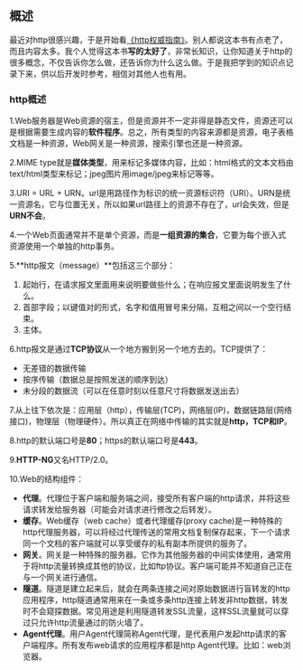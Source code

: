 ## 概述

最近对http很感兴趣，于是开始看[《http权威指南》](https://book.douban.com/subject/10746113/)。别人都说这本书有点老了，而且内容太多。我个人觉得这本书**写的太好了**，非常长知识，让你知道关于http的很多概念，不仅告诉你怎么做，还告诉你为什么这么做。于是我把学到的知识点记录下来，供以后开发时参考，相信对其他人也有用。

### http概述

1.Web服务器是Web资源的宿主，但是资源并不一定非得是静态文件，资源还可以是根据需要生成内容的**软件程序**。总之，所有类型的内容来源都是资源，电子表格文档是一种资源，Web网关是一种资源，搜索引擎也还是一种资源。

2.MIME type就是**媒体类型**，用来标记多媒体内容，比如：html格式的文本文档由text/html类型来标记；jpeg图片用image/jpeg来标记等等。

3.URI = URL + URN。url是用路径作为标识的统一资源标识符（URI）。URN是统一资源名，它与位置无关，所以如果url路径上的资源不存在了，url会失效，但是**URN不会**。

4.一个Web页面通常并不是单个资源，而是**一组资源的集合**，它要为每个嵌入式资源使用一个单独的http事务。

5.**http报文（message）**包括这三个部分：
1. 起始行，在请求报文里面用来说明要做些什么；在响应报文里面说明发生了什么。
2. 首部字段；以键值对的形式，名字和值用冒号来分隔，互相之间以一个空行结束。
3. 主体。

6.http报文是通过**TCP协议**从一个地方搬到另一个地方去的。TCP提供了：
- 无差错的数据传输
- 按序传输（数据总是按照发送的顺序到达）
- 未分段的数据流（可以在任意时刻以任意尺寸将数据发送出去）

7.从上往下依次是：应用层（http），传输层(TCP)，网络层(IP)，数据链路层(网络接口)，物理层（物理硬件）。所以真正在网络中传输的其实就是**http，TCP和IP**。

8.http的默认端口号是**80**；https的默认端口号是**443**。

9.**HTTP-NG**又名HTTP/2.0。

10.Web的结构组件：
- **代理**。代理位于客户端和服务端之间，接受所有客户端的http请求，并将这些请求转发给服务器（可能会对请求进行修改之后转发）。
- **缓存**。Web缓存（web cache）或者代理缓存(proxy cache)是一种特殊的http代理服务器，可以将经过代理传送的常用文档复制保存起来，下一个请求同一个文档的客户端就可以享受缓存的私有副本所提供的服务了。
- **网关**。网关是一种特殊的服务器。它作为其他服务器的中间实体使用，通常用于将http流量转换成其他的协议，比如ftp协议。客户端可能并不知道自己正在与一个网关进行通信。
- **隧道**。隧道是建立起来后，就会在两条连接之间对原始数据进行盲转发的http应用程序，http隧道通常用来在一条或多条http连接上转发非http数据，转发时不会窥探数据。常见用途是利用隧道转发SSL流量，这样SSL流量就可以穿过只允许http流量通过的防火墙了。
- **Agent代理**。用户Agent代理简称Agent代理，是代表用户发起http请求的客户端程序。所有发布web请求的应用程序都是http Agent代理。比如：web浏览器。


